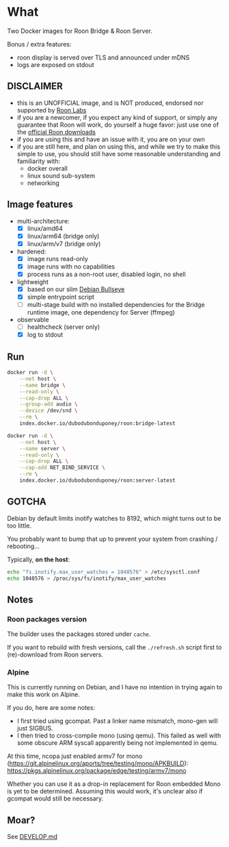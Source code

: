 # What

Two Docker images for Roon Bridge & Roon Server.

Bonus / extra features:
 * roon display is served over TLS and announced under mDNS
 * logs are exposed on stdout

## DISCLAIMER

* this is an UNOFFICIAL image, and is NOT produced, endorsed nor supported by [Roon Labs](https://roonlabs.com/)
* if you are a newcomer, if you expect any kind of support, or simply any guarantee that Roon will work, do yourself a huge favor: just use one of the [official Roon downloads](https://roonlabs.com/downloads)
* if you are using this and have an issue with it, you are on your own
* if you are still here, and plan on using this, and while we try to make this simple to use, you should still have some reasonable understanding and familiarity with:
  * docker overall
  * linux sound sub-system
  * networking

## Image features

 * multi-architecture:
    * [x] linux/amd64
    * [x] linux/arm64 (bridge only)
    * [x] linux/arm/v7 (bridge only)
 * hardened:
    * [x] image runs read-only
    * [x] image runs with no capabilities
    * [x] process runs as a non-root user, disabled login, no shell
 * lightweight
    * [x] based on our slim [Debian Bullseye](https://github.com/dubo-dubon-duponey/docker-debian)
    * [x] simple entrypoint script
    * [ ] multi-stage build with no installed dependencies for the Bridge runtime image, one dependency for Server (ffmpeg)
 * observable
    * [ ] healthcheck (server only)
    * [x] log to stdout

## Run

```bash
docker run -d \
    --net host \
    --name bridge \
    --read-only \
    --cap-drop ALL \
    --group-add audio \
    --device /dev/snd \
    --rm \
    index.docker.io/dubodubonduponey/roon:bridge-latest

docker run -d \
    --net host \
    --name server \
    --read-only \
    --cap-drop ALL \
    --cap-add NET_BIND_SERVICE \
    --rm \
    index.docker.io/dubodubonduponey/roon:server-latest
```

## GOTCHA

Debian by default limits inotify watches to 8192, which might turns out to be too little.

You probably want to bump that up to prevent your system from crashing / rebooting...

Typically, **on the host**:

```bash
echo "fs.inotify.max_user_watches = 1048576" > /etc/sysctl.conf
echo 1048576 > /proc/sys/fs/inotify/max_user_watches
```

## Notes

### Roon packages version

The builder uses the packages stored under `cache`.

If you want to rebuild with fresh versions, call the `./refresh.sh` script first 
to (re)-download from Roon servers.

### Alpine

This is currently running on Debian, and I have no intention in trying again to make this work on Alpine.

If you do, here are some notes:

 * I first tried using gcompat. Past a linker name mismatch, mono-gen will just SIGBUS.
 * I then tried to cross-compile mono (using qemu). This failed as well with some obscure ARM syscall apparently being not implemented in qemu.

At this time, ncopa just enabled armv7 for mono (https://git.alpinelinux.org/aports/tree/testing/mono/APKBUILD): https://pkgs.alpinelinux.org/package/edge/testing/armv7/mono

Whether you can use it as a drop-in replacement for Roon embedded Mono is yet to be determined.
Assuming this would work, it's unclear also if gcompat would still be necessary.

## Moar?

See [DEVELOP.md](DEVELOP.md)
